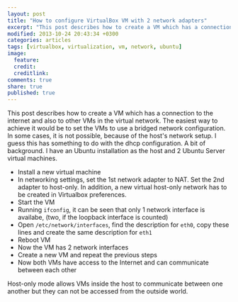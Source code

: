 ```yaml
---
layout: post
title: "How to configure VirtualBox VM with 2 network adapters"
excerpt: "This post describes how to create a VM which has a connection to the internet and also to other VMs in the virtual network."
modified: 2013-10-24 20:43:34 +0300
categories: articles
tags: [virtualbox, virtualization, vm, network, ubuntu]
image:
  feature: 
  credit: 
  creditlink: 
comments: true
share: true
published: true
---
```


This post describes how to create a VM which has a connection to the internet and also to other VMs in the virtual network. The easiest way to achieve it would be to set the VMs to use a bridged network configuration. In some cases, it is not possible, because of the host's network setup. I guess this has something to do with the dhcp configuration. A bit of background. I have an Ubuntu installation as the host and 2 Ubuntu Server virtual machines.

* Install a new virtual machine
* In networking settings, set the 1st network adapter to NAT. Set the 2nd adapter to host-only. In addition, a new virtual host-only network has to be created in Virtualbox preferences.
* Start the VM
* Running `ifconfig`,  it can be seen that only 1 network interface is availabe, (two, if the loopback interface is counted)
* Open `/etc/network/interfaces`, find the description for `eth0`, copy these lines and create the same description for `eth1`
* Reboot VM
* Now the VM has 2 network interfaces
* Create a new VM and repeat the previous steps
* Now both VMs have access to the Internet and can communicate between each other

Host-only mode allows VMs inside the host to communicate between one another but they can not be accessed from the outside world.
